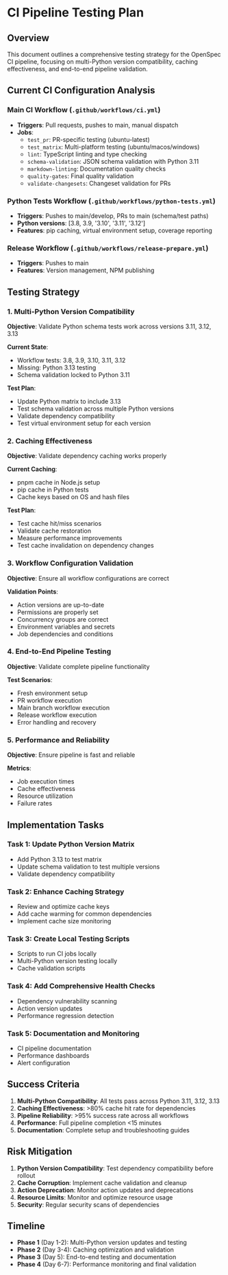 # CI Pipeline Testing Plan

## Overview
This document outlines a comprehensive testing strategy for the OpenSpec CI pipeline, focusing on multi-Python version compatibility, caching effectiveness, and end-to-end pipeline validation.

## Current CI Configuration Analysis

### Main CI Workflow (`.github/workflows/ci.yml`)
- **Triggers**: Pull requests, pushes to main, manual dispatch
- **Jobs**: 
  - `test_pr`: PR-specific testing (ubuntu-latest)
  - `test_matrix`: Multi-platform testing (ubuntu/macos/windows)
  - `lint`: TypeScript linting and type checking
  - `schema-validation`: JSON schema validation with Python 3.11
  - `markdown-linting`: Documentation quality checks
  - `quality-gates`: Final quality validation
  - `validate-changesets`: Changeset validation for PRs

### Python Tests Workflow (`.github/workflows/python-tests.yml`)
- **Triggers**: Pushes to main/develop, PRs to main (schema/test paths)
- **Python versions**: [3.8, 3.9, '3.10', '3.11', '3.12']
- **Features**: pip caching, virtual environment setup, coverage reporting

### Release Workflow (`.github/workflows/release-prepare.yml`)
- **Triggers**: Pushes to main
- **Features**: Version management, NPM publishing

## Testing Strategy

### 1. Multi-Python Version Compatibility
**Objective**: Validate Python schema tests work across versions 3.11, 3.12, 3.13

**Current State**: 
- Workflow tests: 3.8, 3.9, 3.10, 3.11, 3.12
- Missing: Python 3.13 testing
- Schema validation locked to Python 3.11

**Test Plan**:
- Update Python matrix to include 3.13
- Test schema validation across multiple Python versions
- Validate dependency compatibility
- Test virtual environment setup for each version

### 2. Caching Effectiveness
**Objective**: Validate dependency caching works properly

**Current Caching**:
- pnpm cache in Node.js setup
- pip cache in Python tests
- Cache keys based on OS and hash files

**Test Plan**:
- Test cache hit/miss scenarios
- Validate cache restoration
- Measure performance improvements
- Test cache invalidation on dependency changes

### 3. Workflow Configuration Validation
**Objective**: Ensure all workflow configurations are correct

**Validation Points**:
- Action versions are up-to-date
- Permissions are properly set
- Concurrency groups are correct
- Environment variables and secrets
- Job dependencies and conditions

### 4. End-to-End Pipeline Testing
**Objective**: Validate complete pipeline functionality

**Test Scenarios**:
- Fresh environment setup
- PR workflow execution
- Main branch workflow execution
- Release workflow execution
- Error handling and recovery

### 5. Performance and Reliability
**Objective**: Ensure pipeline is fast and reliable

**Metrics**:
- Job execution times
- Cache effectiveness
- Resource utilization
- Failure rates

## Implementation Tasks

### Task 1: Update Python Version Matrix
- Add Python 3.13 to test matrix
- Update schema validation to test multiple versions
- Validate dependency compatibility

### Task 2: Enhance Caching Strategy
- Review and optimize cache keys
- Add cache warming for common dependencies
- Implement cache size monitoring

### Task 3: Create Local Testing Scripts
- Scripts to run CI jobs locally
- Multi-Python version testing locally
- Cache validation scripts

### Task 4: Add Comprehensive Health Checks
- Dependency vulnerability scanning
- Action version updates
- Performance regression detection

### Task 5: Documentation and Monitoring
- CI pipeline documentation
- Performance dashboards
- Alert configuration

## Success Criteria

1. **Multi-Python Compatibility**: All tests pass across Python 3.11, 3.12, 3.13
2. **Caching Effectiveness**: >80% cache hit rate for dependencies
3. **Pipeline Reliability**: >95% success rate across all workflows
4. **Performance**: Full pipeline completion <15 minutes
5. **Documentation**: Complete setup and troubleshooting guides

## Risk Mitigation

1. **Python Version Compatibility**: Test dependency compatibility before rollout
2. **Cache Corruption**: Implement cache validation and cleanup
3. **Action Deprecation**: Monitor action updates and deprecations
4. **Resource Limits**: Monitor and optimize resource usage
5. **Security**: Regular security scans of dependencies

## Timeline

- **Phase 1** (Day 1-2): Multi-Python version updates and testing
- **Phase 2** (Day 3-4): Caching optimization and validation
- **Phase 3** (Day 5): End-to-end testing and documentation
- **Phase 4** (Day 6-7): Performance monitoring and final validation
